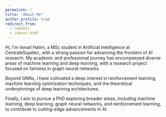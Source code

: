 ```yaml
---
permalink: /
title: "About Me"
author_profile: true
redirect_from: 
  - /about/
  - /about.html
---
```


Hi, I'm Ismail Hatim, a MSc student in Artificial Intelligence at CentraleSupélec, with a strong passion for advancing the frontiers of AI research. My academic and professional journey has encompassed diverse areas of machine learning and deep learning, with a research project focused on fairness in graph neural networks.

Beyond GNNs, I have cultivated a deep interest in reinforcement learning, machine learning optimization techniques, and the theoretical underpinnings of deep learning architectures. 

Finally, I aim to pursue a PhD exploring broader areas, including machine learning, deep learning, graph neural networks, and reinforcement learning, to contribute to cutting-edge advancements in AI.